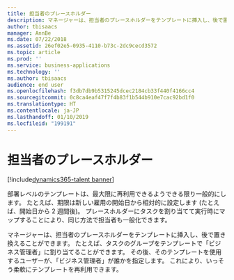 ```yaml
---
title: 担当者のプレースホルダー
description: マネージャーは、担当者のプレースホルダーをテンプレートに挿入し、後で置き換えることができます。
author: tbisaacs
manager: AnnBe
ms.date: 07/22/2018
ms.assetid: 26ef02e5-0935-4110-b73c-2dc9cecd3572
ms.topic: article
ms.prod: ''
ms.service: business-applications
ms.technology: ''
ms.author: tbisaacs
audience: end user
ms.openlocfilehash: f3db7db9b5315245dcec2184cb33f440f4166cc4
ms.sourcegitcommit: 0c8ca4eaf47f7f4b83f1b544b910e7cac92bd1f0
ms.translationtype: HT
ms.contentlocale: ja-JP
ms.lasthandoff: 01/10/2019
ms.locfileid: "199191"
---
```

#  <a name="assignee-placeholders"></a>担当者のプレースホルダー

[!include[dynamics365-talent banner](../../includes/dynamics365-talent.md)]



部署レベルのテンプレートは、最大限に再利用できるようできる限り一般的にします。 たとえば、期限は新しい雇用の開始日から相対的に設定します (たとえば、開始日から 2 週間後)。 プレースホルダーにタスクを割り当てて実行時にマップすることにより、同じ方法で担当者も一般化できます。

マネージャーは、担当者のプレースホルダーをテンプレートに挿入し、後で置き換えることができます。 たとえば、タスクのグループをテンプレートで「ビジネス管理者」に割り当てることができます。 その後、そのテンプレートを使用するユーザーが、「ビジネス管理者」が誰かを指定します。 これにより、いっそう柔軟にテンプレートを再利用できます。

<!--
# Who uses this feature
All customers
# License required
Talent license 
# Development status
In development
# Target timeframe
Public Preview: July
-->
